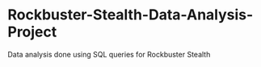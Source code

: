 # Rockbuster-Stealth-Data-Analysis-Project
Data analysis done using SQL queries for Rockbuster Stealth

